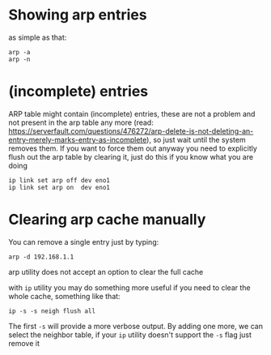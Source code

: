 # Showing arp entries
as simple as that:
```
arp -a
arp -n
```

# (incomplete) entries
ARP table might contain (incomplete) entries, these are not a problem and not present in the arp table any more
(read: https://serverfault.com/questions/476272/arp-delete-is-not-deleting-an-entry-merely-marks-entry-as-incomplete), so just
wait until the system removes them.
If you want to force them out anyway you need to explicitly flush out the arp table by clearing it, just do this if you know 
what you are doing

```
ip link set arp off dev eno1
ip link set arp on  dev eno1
```

# Clearing arp cache manually
You can remove a single entry just by typing:
```
arp -d 192.168.1.1
```
arp utility does not accept an option to clear the full cache

with `ip` utility you may do something more useful if you need to clear the whole cache, something like that:
```
ip -s -s neigh flush all
```
The first `-s` will provide a more verbose output. By adding one more, we can select the neighbor table, if your `ip` utility doesn't support the `-s` flag just remove it
